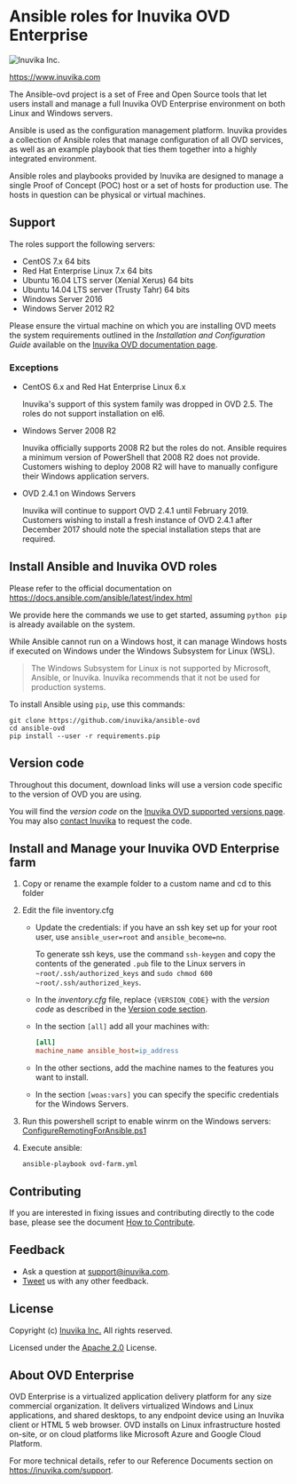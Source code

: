 # Ansible roles for Inuvika OVD Enterprise

![Inuvika Inc.](https://archive.inuvika.com/theme/media/logo-dark.png)

<https://www.inuvika.com>

The Ansible-ovd project is a set of Free and Open Source tools that let users install
and manage a full Inuvika OVD Enterprise environment on both Linux and Windows servers.

Ansible is used as the configuration management platform. Inuvika provides a collection
of Ansible roles that manage configuration of all OVD services, as well as an example playbook that
ties them together into a highly integrated environment.

Ansible roles and playbooks provided by Inuvika are designed to manage a single Proof of Concept (POC)
host or a set of hosts for production use. The hosts in question can be physical or virtual machines.

## Support

The roles support the following servers:

* CentOS 7.x 64 bits
* Red Hat Enterprise Linux 7.x 64 bits
* Ubuntu 16.04 LTS server (Xenial Xerus) 64 bits
* Ubuntu 14.04 LTS server (Trusty Tahr) 64 bits
* Windows Server 2016
* Windows Server 2012 R2

Please ensure the virtual machine on which you are installing OVD meets the system requirements
outlined in the *Installation and Configuration Guide* available on the [Inuvika OVD documentation page](https://support.inuvika.com/portal/kb/articles/documentation).

### Exceptions

* CentOS 6.x and Red Hat Enterprise Linux 6.x

   Inuvika's support of this system family was dropped in OVD 2.5.
   The roles do not support installation on el6.

* Windows Server 2008 R2

   Inuvika officially supports 2008 R2 but the roles do not.
   Ansible requires a minimum version of PowerShell that 2008 R2
   does not provide. Customers wishing to deploy 2008 R2 will have
   to manually configure their Windows application servers.

* OVD 2.4.1 on Windows Servers

   Inuvika will continue to support OVD 2.4.1 until February 2019.
   Customers wishing to install a fresh instance of OVD 2.4.1 after
   December 2017 should note the special installation steps that are required.

## Install Ansible and Inuvika OVD roles

Please refer to the official documentation on <https://docs.ansible.com/ansible/latest/index.html>

We provide here the commands we use to get started, assuming
`python pip` is already available on the system.

While Ansible cannot run on a Windows host, it can manage
Windows hosts if executed on Windows under the Windows Subsystem
for Linux (WSL).

> The Windows Subsystem for Linux is not supported by Microsoft,
> Ansible, or Inuvika. Inuvika recommends that it not be used for
> production systems.

To install Ansible using `pip`, use this commands:

```shell
git clone https://github.com/inuvika/ansible-ovd
cd ansible-ovd
pip install --user -r requirements.pip
```

## Version code

Throughout this document, download links will use a version code specific to the version
of OVD you are using.

You will find the *version code* on the [Inuvika OVD supported versions page](https://support.inuvika.com/portal/kb/articles/documentation).
You may also [contact Inuvika](https://www.inuvika.com/contact-us/) to request the code.

## Install and Manage your Inuvika OVD Enterprise farm

1. Copy or rename the example folder to a custom name and cd to this folder

2. Edit the file inventory.cfg

   * Update the credentials:
      if you have an ssh key set up for your root user, use `ansible_user=root` and `ansible_become=no`.

      To generate ssh keys, use the command `ssh-keygen` and copy the contents of the generated `.pub` file
      to the Linux servers in `~root/.ssh/authorized_keys` and `sudo chmod 600 ~root/.ssh/authorized_keys`.

   * In the *inventory.cfg* file, replace `{VERSION_CODE}` with the *version code* as described
     in the [Version code section](#version-code "Version Code").

   * In the section `[all]` add all your machines with:

      ```ini
      [all]
      machine_name ansible_host=ip_address
      ```

   * In the other sections, add the machine names to the features you want to install.
   * In the section `[woas:vars]` you can specify the specific credentials for the Windows Servers.

3. Run this powershell script to enable winrm on the Windows servers: [ConfigureRemotingForAnsible.ps1](https://raw.githubusercontent.com/ansible/ansible/devel/examples/scripts/ConfigureRemotingForAnsible.ps1)

4. Execute ansible:

   ```shell
   ansible-playbook ovd-farm.yml
   ```

## Contributing

If you are interested in fixing issues and contributing directly to the code base,
please see the document [How to Contribute](CONTRIBUTING.md).

## Feedback

* Ask a question at <support@inuvika.com>.
* [Tweet](https://twitter.com/InuvikaInc) us with any other feedback.

## License

Copyright (c) [Inuvika Inc.](https://www.inuvika.com) All rights reserved.

Licensed under the [Apache 2.0](LICENSE.md) License.

## About OVD Enterprise

OVD Enterprise is a virtualized application delivery platform for
any size commercial organization. It delivers virtualized Windows
and Linux applications, and shared desktops, to any endpoint device
using an Inuvika client or HTML 5 web browser. OVD installs on Linux
infrastructure hosted on-site, or on cloud platforms like Microsoft Azure
and Google Cloud Platform.

For more technical details, refer to our Reference Documents
section on <https://inuvika.com/support>.
